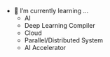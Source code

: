 

<!--
**lee-wonho/lee-wonho** is a ✨ _special_ ✨ repository because its `README.md` (this file) appears on your GitHub profile.

Here are some ideas to get you started:

- 🔭 I’m currently working on ...

- 👯 I’m looking to collaborate on ...
- 🤔 I’m looking for help with ...
- 💬 Ask me about ...
- 📫 How to reach me: ...
- 😄 Pronouns: ...
- ⚡ Fun fact: ...
-->
- 🌱 I’m currently learning ...
   - AI
   - Deep Learning Compiler
   - Cloud
   - Parallel/Distributed System
   - AI Accelerator
<!--
[![trophy](https://github-profile-trophy.vercel.app/?username=asuan99)](https://github.com/ryo-ma/github-profile-trophy)
-->
